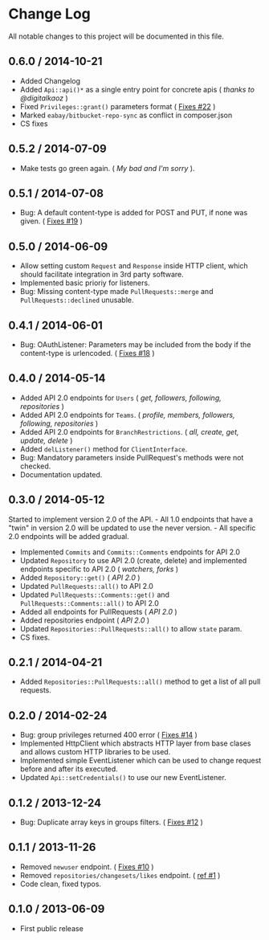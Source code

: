 # Change Log
All notable changes to this project will be documented in this file.

## 0.6.0 / 2014-10-21

  - Added Changelog
  - Added `Api::api()*` as a single entry point for concrete apis ( *thanks to @digitalkaoz* )
  - Fixed `Privileges::grant()` parameters format ( [Fixes #22] )
  - Marked `eabay/bitbucket-repo-sync` as conflict in composer.json
  - CS fixes

[Fixes #22]: https://bitbucket.org/gentlero/bitbucket-api/issue/22/grant-account-privileges-to-repo

## 0.5.2 / 2014-07-09

  - Make tests go green again. ( *My bad and I'm sorry* ).

## 0.5.1 / 2014-07-08

  - Bug: A default content-type is added for POST and PUT, if none was given. ( [Fixes #19] )

[Fixes #19]: https://bitbucket.org/gentlero/bitbucket-api/issue/19

## 0.5.0 / 2014-06-09

  - Allow setting custom `Request` and `Response` inside HTTP client, which should facilitate integration in 3rd party software.
  - Implemented basic prioriy for listeners.
  - Bug: Missing content-type made `PullRequests::merge` and `PullRequests::declined` unusable.

## 0.4.1 / 2014-06-01

  - Bug: OAuthListener: Parameters may be included from the body if the content-type is urlencoded. ( [Fixes #18] )

[Fixes #18]: https://bitbucket.org/gentlero/bitbucket-api/issue/18

## 0.4.0 / 2014-05-14

  - Added API 2.0 endpoints for `Users` ( *get, followers, following, repositories* )
  - Added API 2.0 endpoints for `Teams`. ( *profile, members, followers, following, repositories* )
  - Added API 2.0 endpoints for `BranchRestrictions`. ( *all, create, get, update, delete* )
  - Added `delListener()` method for `ClientInterface`.
  - Bug: Mandatory parameters inside PullRequest's methods were not checked.
  - Documentation updated.

## 0.3.0 / 2014-05-12

  Started to implement version 2.0 of the API. 
    - All 1.0 endpoints that have a "twin" in version 2.0 will be updated to use the never version.
    - All specific 2.0 endpoints will be added gradual.

  - Implemented `Commits` and `Commits::Comments` endpoints for API 2.0
  - Updated `Repository` to use API 2.0 (create, delete) and implemented endpoints specific to API 2.0 ( *watchers, forks* )
  - Added `Repository::get()` ( *API 2.0* )
  - Updated `PullRequests::all()` to API 2.0
  - Updated `PullRequests::Comments::get()` and `PullRequests::Comments::all()` to API 2.0
  - Added all endpoints for PullRequests ( *API 2.0* )
  - Added repositories endpoint ( *API 2.0* )
  - Updated `Repositories::PullRequests::all()` to allow `state` param.
  - CS fixes.


## 0.2.1 / 2014-04-21

  - Added `Repositories::PullRequests::all()` method to get a list of all pull requests.


## 0.2.0 / 2014-02-24

  - Bug: group privileges returned 400 error ( [Fixes #14] )
  - Implemented HttpClient which abstracts HTTP layer from base clases and allows custom HTTP libraries to be used.
  - Implemented simple EventListener which can be used to change request before and after its executed.
  - Updated `Api::setCredentials()` to use our new EventListener.

[Fixes #14]: https://bitbucket.org/gentlero/bitbucket-api/issue/14

## 0.1.2 / 2013-12-24

  - Bug: Duplicate array keys in groups filters. ( [Fixes #12] )

[Fixes #12]: https://bitbucket.org/gentlero/bitbucket-api/issue/12


## 0.1.1 / 2013-11-26

  - Removed `newuser` endpoint. ( [Fixes #10] )
  - Removed `repositories/changesets/likes` endpoint. ( [ref #1] )
  - Code clean, fixed typos.

[Fixes #10]: https://bitbucket.org/gentlero/bitbucket-api/issue/10
[ref #1]: https://bitbucket.org/gentlero/bitbucket-api/issue/1


## 0.1.0 / 2013-06-09

  - First public release
